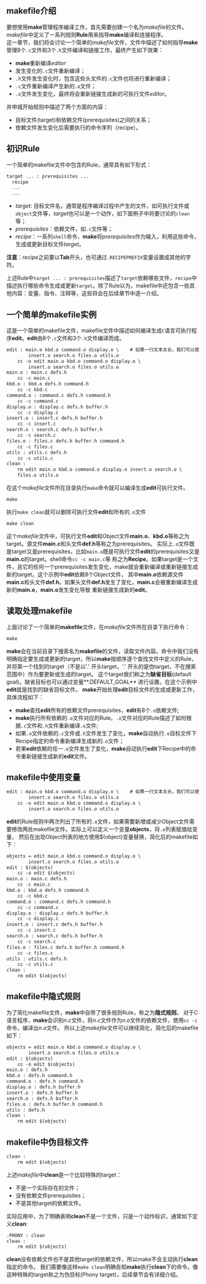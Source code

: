 ## makefile介绍

  要想使用**make**管理程序编译工作，首先需要创建一个名为*makefile*的文件。*makefile*中定义了一系列规则**Rule**用来指导**make**编译和连接程序。  
  这一章节，我们将会讨论一个简单的*makefile*文件，文件中描述了如何指导**make**管理8个`.c`文件和3个`.h`文件编译和链接工作，最终产生如下效果：  
  * **make**重新编译*editor*
  * 发生变化的`.c`文件重新编译；
  * `.h`文件发生变化时，包含这些头文件的`.c`文件也将进行重新编译；
  * `.c`文件重新编译产生新的`.o`文件；  
  * `.o`文件发生变化，最终将会重新链接生成新的可执行文件*editor*。
  
  并申城开始规则中描述了两个方面的内容：  
* 目标文件(target)和依赖文件(prerequisites)之间的关系；
* 依赖文件发生变化后需要执行的命令序列（recipe）。

## 初识Rule

一个简单的makefile文件中包含的Rule，通常具有如下形式：
```html
target ... : prerequisites ...
  recipe
  ...
  ...
```

* *target*: 目标文件名，通常是程序编译过程中产生的文件，如可执行文件或`object`文件等，*target*也可以是一个动作，如下面例子中将要讨论的`clean`等；
* *prerequisites*：依赖文件，如`.c`文件等；
* *recipe*：一系列`shell`命令，**make**将*prerequisites*作为输入，利用这些命令，生成或更新目标文件*target*。  

**注意**：*recipe*之前要以**Tab**开头，也可通过`.RECIPEPREFIX`变量设置成其他的字符。

  上述Rule中`target ... : prerequisites`描述了`target`依赖哪些文件，`recipe`中描述执行哪些命令生成或更新`target`。除了Rule以为，makefile中还包含一些其他内容：变量、指令、注释等，这些将会在后续章节中逐一介绍。

## 一个简单的makefile实例

  这是一个简单的makefile文件，makefile文件中描述如何编译生成`C`语言可执行程序**edit**。**edit**由8个`.c`文件和3个`.h`文件编译而成。
  
```html
edit : main.o kbd.o command.o display.o \    # 如果一行文本太长，我们可以使用反斜杠`\`将比较长的行分成多行。
		insert.o search.o files.o utils.o
	cc -o edit main.o kbd.o command.o display.o \
		insert.o search.o files.o utils.o
main.o : main.c defs.h
	cc -c main.c
kbd.o : kbd.o defs.h command.h
	cc -c kbd.c
command.o : command.c defs.h command.h
	cc -c command.c 
display.o : display.c defs.h buffer.h 
	cc -c display.c 
insert.o : insert.c defs.h buffer.h 
	cc -c insert.c 
search.o : search.c defs.h buffer.h 
	cc -c search.c 
files.o : files.c defs.h buffer.h command.h 
	cc -c files.c 
utils : utils.c defs.h 
	cc -c utils.c 
clean : 
	rm edit main.o kbd.o command.o display.o insert.o search.o \
	files.o utils.o 
```

在这个*makefile*文件所在目录执行`make`命令就可以编译生成**edit**可执行文件。
```html
make 
```

执行`make clean`就可以删除可执行文件**edit**和所有的`.o`文件
```html
make clean
```
这个*makefile*文件中，可执行文件**edit**和Object文件**main.o**、**kbd.o**等称之为target。源文件**main.c**和头文件**def.h**等称之为prerequisites。
实际上`.o`文件既是target又是prerequisites，比如`main.o`既是可执行文件**edit**的prerequisites又是**main.c**的target。shell命令`cc -c main.c`等
称之为**Recipe**。如果target是一个文件，且它的任何一个prerequisites发生变化，make就会重新编译或重新链接生成新的target。这个示例中**edit**依赖8个Object文件，
其中**main.o**依赖源文件**main.c**和头文件**def.h**。如果头文件**def.h**发生了变化，**main.c**会被重新编译生成新的**main.o**，**main.o**发生变化导致
重新链接生成新的**edit**。

## 读取处理makefile

上面讨论了一个简单的**makefile**文件，在*makefile*文件所在目录下执行命令：
```html
make
```
**make**会在当前目录下搜索名为**makefile**的文件，读取文件内容。命令中我们没有明确指定要生成或更新的target，所以**make**按顺序逐个查找文件中定义的Rule，
并将第一个找到的target（不是以'.' 开头target，'.' 开头的是伪target，不在搜索范围中）作为要更新或生成的target。
这个target我们称之为**缺省目标**(default goal)。缺省目标也可以通过变量**.DEFAULT_GOAL** 进行设置。在这个示例中**edit**就是找到的缺省目标文件。
**make**开始处理**edit**目标文件的生成或更新工作，具体流程如下：
* **make**查找**edit**所有的依赖文件prerequisites，**edit**有8个`.o`依赖文件;
* **make**执行所有依赖的`.o`文件对应的Rule。`.o`文件对应的Rule描述了如何根据`.c`文件和`.h`文件重新编译`.o`文件;
* 如果`.o`文件依赖的`.c`文件或`.h`文件发生了变化，**make**自动执行`.o`目标文件下Recipe指定的命令重新编译生成新的`.o`文件；
* 若果**edit**依赖的任一`.o`文件发生了变化，**make**自动执行**edit**下Recipe中的命令重新链接生成新的**edit**文件。

## makefile中使用变量

```html
edit : main.o kbd.o command.o display.o \    # 如果一行文本太长，我们可以使用反斜杠`\`将比较长的行分成多行。
		insert.o search.o files.o utils.o
	cc -o edit main.o kbd.o command.o display.o \
		insert.o search.o files.o utils.o
```
**edit**的Rule规则中两次列出了所有的`.o`文件，如果需要新增或减少Object文件需要修改两处makefile文件。实际上可以定义一个变量**objects**，将`.o`列表赋值给变量，
然后在出现Object列表的地方使用$(object)变量替换，简化后的makefile如下：
```html
objects = edit main.o kbd.o command.o display.o \
		insert.o search.o files.o utils.o
edit : $(objects)
	cc -o edit $(objects)
main.o : main.c defs.h
	cc -c main.c
kbd.o : kbd.o defs.h command.h
	cc -c kbd.c
command.o : command.c defs.h command.h
	cc -c command.c 
display.o : display.c defs.h buffer.h 
	cc -c display.c 
insert.o : insert.c defs.h buffer.h 
	cc -c insert.c 
search.o : search.c defs.h buffer.h 
	cc -c search.c 
files.o : files.c defs.h buffer.h command.h 
	cc -c files.c 
utils : utils.c defs.h 
	cc -c utils.c 
clean : 
	rm edit $(objects)
```

## makefile中隐式规则

为了简化makefile文件，**make**中自带了很多规则Rule，称之为**隐式规则**。
对于C语言程序，**make**会识别*n.c*文件，将*n.c*文件作为*n.o*文件的依赖文件，使用`cc -c`命令，编译出*n.o*文件。
所以上述*makefile*文件可以继续简化，简化后的makefile如下：
```html
objects = edit main.o kbd.o command.o display.o \
		insert.o search.o files.o utils.o
edit : $(objects)
	cc -o edit $(objects)
main.o : defs.h
kbd.o : defs.h command.h
command.o : defs.h command.h
display.o : defs.h buffer.h 
insert.o : defs.h buffer.h 
search.o : defs.h buffer.h 
files.o : defs.h buffer.h command.h 
utils : defs.h 
clean : 
	rm edit $(objects)
```

## makefile中伪目标文件
```html
clean : 
	rm edit $(objects) 
```	

上述*makefile*中**clean**是一个比较特殊的target：  
* 不是一个实际存在的文件；
* 没有依赖文件prerequisites；
* 不是其他target的依赖文件。 

实际应用中，为了明确表明**clean**不是一个文件，只是一个动作标识，通常如下定义**clean**:
```html
.PHONY : clean
clean : 
	rm edit $(objects) 
```

**clean**没有依赖文件也不是其他target的依赖文件，所以make不会主动执行**clean**指定的命令。
我们需要像这样`make clean`明确告知**make**执行**clean**下的命令。像这种特殊的target称之为伪目标(Phony target)，后续章节会有详细介绍。
